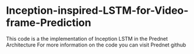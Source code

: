 # Inception-inspired-LSTM-for-Video-frame-Prediction

This code is a the implementation of Inception LSTM in the Prednet Architecture
For more information on the code you can visit Prednet github 

